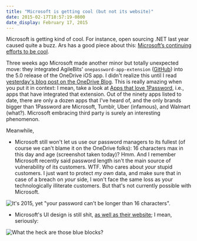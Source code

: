 ```yaml
---
title: "Microsoft is getting cool (but not its website)"
date: 2015-02-17T18:57:19-0800
date_display: February 17, 2015
---
```

Microsoft is getting kind of cool. For instance, open sourcing .NET last year caused quite a buzz. Ars has a good piece about this: [Microsoft’s continuing efforts to be cool](http://arstechnica.com/information-technology/2015/02/microsofts-continuing-efforts-to-be-cool/).

Three weeks ago Microsoft made another minor but totally unexpected move: they integrated AgileBits' `onepassword-app-extension` ([GitHub](https://github.com/AgileBits/onepassword-app-extension)) into the 5.0 release of the OneDrive iOS app. I didn't realize this until I read [yesterday's blog post on the OneDrive Blog](https://blog.onedrive.com/onedrive_secure_password/). This is really amazing when you put it in context: I mean, take a look at [Apps that love 1Password](https://blog.agilebits.com/1password-apps/), i.e., apps that have integrated that extension. Out of the ninety apps listed to date, there are only a dozen apps that I've heard of, and the only brands bigger than 1Password are Microsoft, Tumblr, Uber (infamous), and Walmart (what?). Microsoft embracing third party is surely an interesting phenomenon.

Meanwhile,

* Microsoft still won't let us use our password managers to its fullest (of course we can't blame it on the OneDrive folks): 16 characters max in this day and age (screenshot taken today)? Hmm. And I remember Microsoft recently said password length isn't the main source of vulnerability of its customers. WTF. Who cares about *your* stupid customers. I just want to protect *my own* data, and make sure that in case of a breach on *your* side, I won't face the same loss as your technologically illiterate customers. But that's not currently possible with Microsoft.

![It's 2015, yet "your password can't be longer than 16 characters".](https://i.imgur.com/CNv76zw.png)

* Microsoft's UI design is still shit, [as well as their website](/blog/2015-01-21-web-design-microsoft-vs-apple.html); I mean, seriously:

![What the heck are those blue blocks?](https://i.imgur.com/wu66zZc.png)
